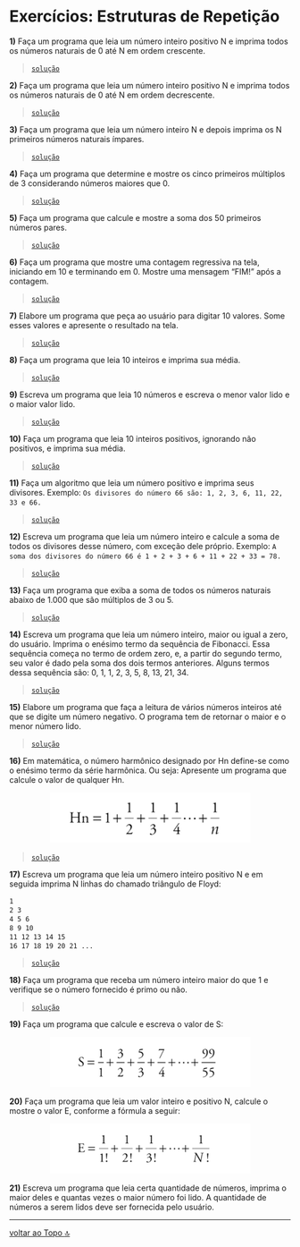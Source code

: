 # Exercícios: Estruturas de Repetição


**1)** Faça um programa que leia um número inteiro positivo N e imprima todos os números naturais de 0 até N em ordem crescente.
> [`solução`](ex001.c)

**2)** Faça um programa que leia um número inteiro positivo N e imprima todos os números naturais de 0 até N em ordem decrescente.
> [`solução`](ex002.c)

**3)** Faça um programa que leia um número inteiro N e depois imprima os N primeiros números naturais ímpares.
> [`solução`](ex003.c)

**4)** Faça um programa que determine e mostre os cinco primeiros múltiplos de 3 considerando números maiores que 0.
> [`solução`](ex004.c)

**5)** Faça um programa que calcule e mostre a soma dos 50 primeiros números pares.
> [`solução`](ex005.c)

**6)** Faça um programa que mostre uma contagem regressiva na tela, iniciando em 10 e terminando em 0. Mostre uma mensagem “FIM!” após a contagem.
> [`solução`](ex006.c)

**7)** Elabore um programa que peça ao usuário para digitar 10 valores. Some esses valores e apresente o resultado na tela.
> [`solução`](ex007.c)

**8)** Faça um programa que leia 10 inteiros e imprima sua média.
> [`solução`](ex008.c)

**9)** Escreva um programa que leia 10 números e escreva o menor valor lido e o maior valor lido.
> [`solução`](ex009.c)

**10)** Faça um programa que leia 10 inteiros positivos, ignorando não positivos, e imprima sua média.
> [`solução`](ex010.c)

**11)** Faça um algoritmo que leia um número positivo e imprima seus divisores.
Exemplo: `Os divisores do número 66 são: 1, 2, 3, 6, 11, 22, 33 e 66.`
> [`solução`](ex011.c)

**12)** Escreva um programa que leia um número inteiro e calcule a soma de todos os divisores desse número, com exceção dele próprio. 
Exemplo: `A soma dos divisores do número 66 é 1 + 2 + 3 + 6 + 11 + 22 + 33 = 78.`
> [`solução`](ex012.c)

**13)** Faça um programa que exiba a soma de todos os números naturais abaixo de 1.000 que são múltiplos de 3 ou 5.
> [`solução`](ex013.c)

**14)** Escreva um programa que leia um número inteiro, maior ou igual a zero, do usuário. Imprima o enésimo termo da sequência de Fibonacci. Essa sequência começa no termo de ordem zero, e, a partir do segundo termo, seu valor é dado pela soma dos dois termos anteriores. Alguns termos dessa sequência são: 0, 1, 1, 2, 3, 5, 8, 13, 21, 34.
> [`solução`](ex014.c)

**15)** Elabore um programa que faça a leitura de vários números inteiros até que se digite um número negativo. O programa tem de retornar o maior e o menor número lido.
> [`solução`](ex015.c)

**16)** Em matemática, o número harmônico designado por Hn define-se como o enésimo termo da série harmônica. Ou seja: Apresente um programa que calcule o valor de qualquer Hn.
<div align="center">

![alt text](images/img16.png)

</div>

> [`solução`](ex016.c)

**17)** Escreva um programa que leia um número inteiro positivo N e em seguida imprima N linhas do chamado triângulo de Floyd:
```
1
2 3
4 5 6
8 9 10
11 12 13 14 15
16 17 18 19 20 21 ...
```
> [`solução`](ex017.c)

**18)** Faça um programa que receba um número inteiro maior do que 1 e verifique se o número fornecido é primo ou não.
> [`solução`](ex018.c)

**19)** Faça um programa que calcule e escreva o valor de S:
<!-- > [`solução`](ex00.c) -->
<div align="center">

  ![alt text](images/img19.png)

</div>

**20)** Faça um programa que leia um valor inteiro e positivo N, calcule o mostre o valor E, conforme a fórmula a seguir:
<!-- > [`solução`](ex00.c) -->
<div align="center">

  ![alt text](images/img20.png)

</div>

**21)** Escreva um programa que leia certa quantidade de números, imprima o maior deles e quantas vezes o maior número foi lido. A quantidade de números a serem lidos deve ser fornecida pelo usuário.

---
[voltar ao Topo :top:](#exercícios-estruturas-de-repetição)